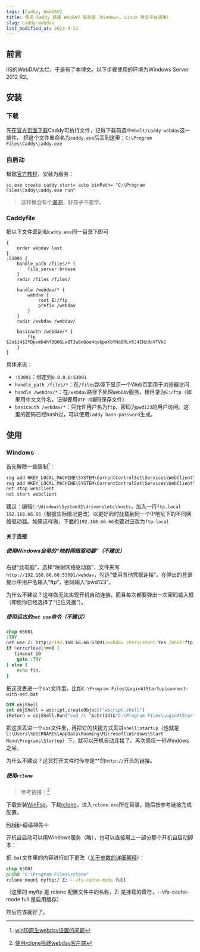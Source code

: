 ```yaml
---
tags: [Caddy, WebDAV]
title: 使用 Caddy 搭建 WebDAV 服务器（Windows, Linux 等全平台通用）
slug: caddy-webdav
last_modified_at: 2023-9-22
---
```


## 前言

IIS的WebDAV太烂，于是有了本博文。以下步骤使用的环境为Windows Server 2012 R2。

## 安装

### 下载

先[在官方页面下载](https://caddyserver.com/download)Caddy可执行文件，记得下载前选中`mholt/caddy-webdav`这一插件。
把这个文件重命名为`caddy.exe`后丢到这里：`C:\Program Files\Caddy\caddy.exe`

### 自启动

根据[官方教程](https://caddyserver.com/docs/running#windows-service)，安装为服务：

```shell
sc.exe create caddy start= auto binPath= "C:\Program Files\Caddy\caddy.exe run"
```

> 这样做会有个[漏洞](https://cloud.tencent.com/developer/article/2120444)，好孩子不要学。

### Caddyfile

把以下文件丢到和`caddy.exe`同一目录下即可

```plain
{
	order webdav last
}
:53091 {
	handle_path /files/* {
		file_server browse
	}
	redir /files /files/

	handle /webdav/* {
		webdav {
			root E:/ftp
			prefix /webdav
		}
	}
	redir /webdav /webdav/

	basicauth /webdav/* {
		ftp $2a$14$2YDpvmb4hf8Q0GLx8TJw8eQoa4qvkpaKbYHa0RLv5J4IHzdeVTVkG
	}
}
```

具体来说：

- `:53091`：绑定到`0.0.0.0:53091`
- `handle_path /files/*`：在`/files`路径下显示一个Web页面用于浏览器访问
- `handle /webdav/*`：在`/webdav`路径下处理`WebDAV`服务，根目录为`E:/ftp`（如果用中文文件名，记得要用`UTF-8`编码保存文件）
- `basicauth /webdav/*`：只允许用户名为`ftp`、密码为`pwd123`的用户访问。这里的密码已经hash过，可以使用`caddy hash-password`生成。

## 使用

### Windows

首先解除一些限制[^1]：

```bat
reg add HKEY_LOCAL_MACHINE\SYSTEM\CurrentControlSet\Services\WebClient\Parameters /v BasicAuthLevel /t REG_DWORD /d 2 /f
reg add HKEY_LOCAL_MACHINE\SYSTEM\CurrentControlSet\Services\WebClient\Parameters /v FileSizeLimitInBytes /t REG_DWORD /d 0xffffffff /f
net stop webclient
net start webclient
```

建议：编辑`C:\Windows\System32\drivers\etc\hosts`，加入一行`ftp.local 192.168.66.66`（根据实际情况更改）以更好同时挂载到同一个IP地址下的不同网络驱动器。如果这样做，下面的`192.168.66.66`也要对应改为`ftp.local`

#### 关于连接

##### 使用Windows自带的“映射网络驱动器”（不建议）

右键“此电脑”，选择“映射网络驱动器”，文件夹写`http://192.168.66.66:53091/webdav`，勾选“使用其他凭据连接”。在弹出的登录提示中用户名输入“ftp”，密码输入“pwd123”。

为什么不建议？这样做无法实现开机自动连接，而且每次都要弹出一次密码输入框（即使你已经选择了“记住凭据”）。

##### 使用远古的`net use`命令（不建议）

```bat
chcp 65001
:TRY
net use Z: http://192.168.66.66:53091/webdav /Persistent:Yes /USER:ftp pwd123 /Y 2>&1|find "找不到网络名">nul
if %errorlevel%==0 (
   timeout 10
    goto :TRY
) else (
    echo fin.
)
```

把这货丢进一个`bat`文件里，比如`C:\Program Files\LoginAtStartup\connect-with-net.bat`

```vb
DIM objShell 
set objShell = wscript.createObject("wscript.shell") 
iReturn = objShell.Run("cmd /c "&chr(34)&"C:\Program Files\LoginAtStartup\connect-with-net.bat"&chr(34)&"", 0, FALSE)
```

把这货丢进一个`vbs`文件里，再把它的快捷方式丢进`shell:startup`（也就是`C:\Users\%USERNAME%\AppData\Roaming\Microsoft\Windows\Start Menu\Programs\Startup`）下，就可以开机自动连接了。再次感叹一句Windows之屎。

为什么不建议？这货打开文件时传参是\*\*的`http://`开头的链接。

##### 使用`rclone`

> 参考链接：[^2]

下载安装[WinFsp](https://github.com/winfsp/winfsp/releases/latest)，下载[rclone](https://github.com/rclone/rclone/releases/latest)，进入`rclone.exe`所在目录，随后按参考链接完成配置。

<del>[FUSE](https://zhuanlan.zhihu.com/p/106719192): 遥遥领先！</del>

开机自启动可以用Windows服务（略），也可以直接用上一部分那个开机自启动脚本：

把`.bat`文件里的内容进行如下更改（[关于参数的详细解释](https://blog.xiaoz.org/archives/15519)）：

```bat
chcp 65001
pushd "C:\Program Files\rclone"
rclone mount myftp:/ Z: --vfs-cache-mode full
```

（这里的 myftp 是 rclone 配置文件中的名称，Z: 是挂载的盘符，--vfs-cache-mode full 是启用缓存）

然后应该就好了。

[^1]:[win10原生webdav设置的问题](https://juejin.cn/post/6992463338160521230)

[^2]:[使用rclone搭建webdav客户端](https://www.bilibili.com/read/cv21803909/)
